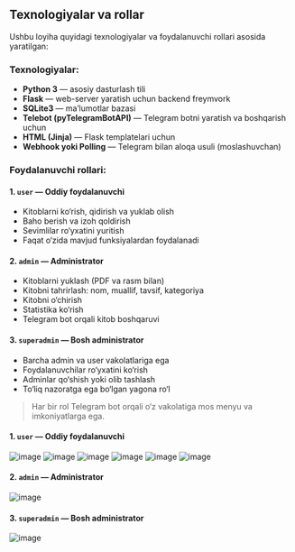 ## Texnologiyalar va rollar

Ushbu loyiha quyidagi texnologiyalar va foydalanuvchi rollari asosida yaratilgan:

### Texnologiyalar:

- **Python 3** — asosiy dasturlash tili
- **Flask** — web-server yaratish uchun backend freymvork
- **SQLite3** — ma’lumotlar bazasi
- **Telebot (pyTelegramBotAPI)** — Telegram botni yaratish va boshqarish uchun
- **HTML (Jinja)** — Flask templatelari uchun
- **Webhook yoki Polling** — Telegram bilan aloqa usuli (moslashuvchan)

### Foydalanuvchi rollari:

#### 1. `user` — Oddiy foydalanuvchi
- Kitoblarni ko‘rish, qidirish va yuklab olish
- Baho berish va izoh qoldirish
- Sevimlilar ro‘yxatini yuritish
- Faqat o‘zida mavjud funksiyalardan foydalanadi

#### 2. `admin` — Administrator
- Kitoblarni yuklash (PDF va rasm bilan)
- Kitobni tahrirlash: nom, muallif, tavsif, kategoriya
- Kitobni o‘chirish
- Statistika ko‘rish
- Telegram bot orqali kitob boshqaruvi

#### 3. `superadmin` — Bosh administrator
- Barcha admin va user vakolatlariga ega
- Foydalanuvchilar ro‘yxatini ko‘rish
- Adminlar qo‘shish yoki olib tashlash
- To‘liq nazoratga ega bo‘lgan yagona ro‘l

> Har bir rol Telegram bot orqali o‘z vakolatiga mos menyu va imkoniyatlarga ega.

#### 1. `user` — Oddiy foydalanuvchi
![image](https://github.com/user-attachments/assets/b5c61cd2-594c-405d-bac0-2e4d3b6ac1ce)
![image](https://github.com/user-attachments/assets/3be106c4-56f5-48d5-abb9-acd0c5fda222)
![image](https://github.com/user-attachments/assets/a0c799d4-f903-467c-8bf9-9a22a33960c6)
![image](https://github.com/user-attachments/assets/731a1069-d9a9-45a6-816f-506a97e8377f)
![image](https://github.com/user-attachments/assets/0f8b7094-acda-42c2-bd10-402380abc7ff)
![image](https://github.com/user-attachments/assets/e609fc2a-553e-432c-b105-c44b55b03f77)

#### 2. `admin` — Administrator
![image](https://github.com/user-attachments/assets/ed66d591-bc26-49ee-8ab0-4dc69f2e519a)

#### 3. `superadmin` — Bosh administrator
![image](https://github.com/user-attachments/assets/f11d51ee-366a-42ca-96d3-9f21d91923ce)

